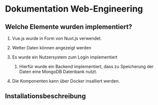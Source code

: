 # Dokumentation Web-Engineering

## Welche Elemente wurden implementiert?

1. Vue.js wurde in Form von Nuxt.js verwendet.

2. Wetter Daten können angezeigt werden

3. Es wurde ein Nutzersystem zum Login implementiert
   
   1. Hierfür wurde ein Backend implementiert, dass zu Speicherung der Daten eine MongoDB Datenbank nutzt.

4. Die Komponenten kann über Docker insalliert werden.



## Installationsbeschreibung






































